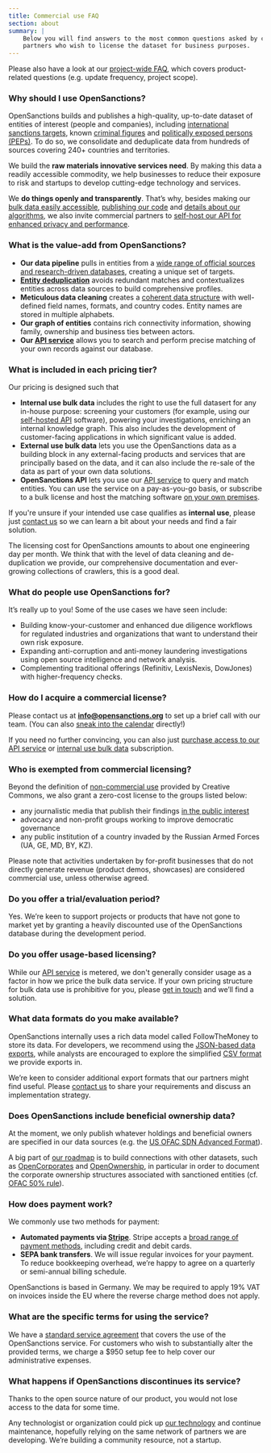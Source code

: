 ```yaml
---
title: Commercial use FAQ
section: about
summary: |
    Below you will find answers to the most common questions asked by commercial
    partners who wish to license the dataset for business purposes.
---
```


Please also have a look at our [project-wide FAQ](/docs/faq/), which covers product-related questions (e.g. update frequency, project scope).

### Why should I use OpenSanctions?

OpenSanctions builds and publishes a high-quality, up-to-date dataset of entities of interest (people and companies), including [international sanctions targets](/datasets/sanctions/), known [criminal figures](/datasets/crime/) and [politically exposed persons (PEPs)](/datasets/peps/). To do so, we consolidate and deduplicate data from hundreds of sources covering 240+ countries and territories.

We build the **raw materials innovative services need**. By making this data a readily accessible commodity, we help businesses to reduce their exposure to risk and startups to develop cutting-edge technology and services.

We **do things openly and transparently**. That’s why, besides making our [bulk data easily accessible](/docs/usage/), [publishing our code](https://github.com/opensanctions/opensanctions) and [details about our algorithms](/matcher/), we also invite commercial partners to [self-host our API for enhanced privacy and performance](/docs/self-hosted/).

### What is the value-add from OpenSanctions?

* **Our data pipeline** pulls in entities from a [wide range of official sources and research-driven databases](/datasets/), creating a unique set of targets.
* **[Entity deduplication](/articles/2021-11-11-deduplication/)** avoids redundant matches and contextualizes entities across data sources to build comprehensive profiles.
* **Meticulous data cleaning** creates a [coherent data structure](/reference/) with well-defined field names, formats, and country codes. Entity names are stored in multiple alphabets.
* **Our graph of entities** contains rich connectivity information, showing family, ownership and business ties between actors.
* **Our [API service](/docs/api/)** allows you to search and perform precise matching of your own records against our database.

### What is included in each pricing tier?

Our pricing is designed such that 

* **Internal use bulk data** includes the right to use the full datasert for any in-house purpose: screening your customers (for example, using our [self-hosted API](/docs/self-hosted/) software), powering your investigations, enriching an internal knowledge graph. This also includes the development of customer-facing applications in which significant value is added.
* **External use bulk data** lets you use the OpenSanctions data as a building block in any external-facing products and services that are principally based on the data, and it can also include the re-sale of the data as part of your own data solutions.
* **OpenSanctions API** lets you use our [API service](/docs/api/) to query and match entities. You can use the service on a pay-as-you-go basis, or subscribe to a bulk license and host the matching software [on your own premises](/docs/self-hosted).

If you're unsure if your intended use case qualifies as **internal use**, please just [contact us](/contact/) so we can learn a bit about your needs and find a fair solution.

The licensing cost for OpenSanctions amounts to about one engineering day per month. We think that with the level of data cleaning and de-duplication we provide, our comprehensive documentation and ever-growing collections of crawlers, this is a good deal.

### What do people use OpenSanctions for?

It’s really up to you! Some of the use cases we have seen include: 

* Building know-your-customer and enhanced due diligence workflows for regulated industries and organizations that want to understand their own risk exposure.
* Expanding anti-corruption and anti-money laundering investigations using open source intelligence and network analysis.
* Complementing traditional offerings (Refinitiv, LexisNexis, DowJones) with higher-frequency checks. 

### How do I acquire a commercial license?

Please contact us at **info@opensanctions.org** to set up a brief call with our team. (You can also [sneak into the calendar](https://calendly.com/flindenberg/opensanctions-intro) directly!)

If you need no further convincing, you can also just [purchase access to our API service](/docs/api/) or [internal use bulk data](https://buy.stripe.com/8wMeVRgBrca54nu5kD) subscription.

### <a id="exemptions"></a> Who is exempted from commercial licensing?

Beyond the definition of [non-commercial use](https://creativecommons.org/faq/#does-my-use-violate-the-noncommercial-clause-of-the-licenses) provided by Creative Commons, we also grant a zero-cost license to the groups listed below:

* any journalistic media that publish their findings [in the public interest](https://gijn.org/membership-in-gijn/)
* advocacy and non-profit groups working to improve democratic governance
* any public institution of a country invaded by the Russian Armed Forces (UA, GE, MD, BY, KZ).

Please note that activities undertaken by for-profit businesses that do not directly generate revenue (product demos, showcases) are considered commercial use, unless otherwise agreed.

### Do you offer a trial/evaluation period?

Yes. We’re keen to support projects or products that have not gone to market yet by granting a heavily discounted use of the OpenSanctions database during the development period. 

### Do you offer usage-based licensing?

While our [API service](/docs/api/) is metered, we don't generally consider usage as a factor in how we price the bulk data service. If your own pricing structure for bulk data use is prohibitive for you, please [get in touch](/contact/) and we’ll find a solution.

### What data formats do you make available?

OpenSanctions internally uses a rich data model called FollowTheMoney to store its data. For developers, we recommend using the [JSON-based data exports](/docs/usage/#entities.ftm.json), while analysts are encouraged to explore the simplified [CSV format](/docs/usage/#targets.simple.csv) we provide exports in.

We’re keen to consider additional export formats that our partners might find useful. Please [contact us](/contact/) to share your requirements and discuss an implementation strategy.

### Does OpenSanctions include beneficial ownership data?

At the moment, we only publish whatever holdings and beneficial owners are specified in our data sources (e.g. the [US OFAC SDN Advanced Format](https://home.treasury.gov/policy-issues/financial-sanctions/specially-designated-nationals-list-data-formats-data-schemas)).

A big part of [our roadmap](/articles/2022-03-14-future-project/) is to build connections with other datasets, such as [OpenCorporates](https://opencorporates.com/) and [OpenOwnership](https://register.openownership.org/), in particular in order to document the corporate ownership structures associated with sanctioned entities (cf. [OFAC 50% rule](https://home.treasury.gov/system/files/126/licensing_guidance.pdf)). 

### How does payment work?

We commonly use two methods for payment:

* **Automated payments via [Stripe](https://stripe.com/)**. Stripe accepts a [broad range of payment methods](https://stripe.com/global), including credit and debit cards.
* **SEPA bank transfers**. We will issue regular invoices for your payment. To reduce bookkeeping overhead, we’re happy to agree on a quarterly or semi-annual billing schedule.

OpenSanctions is based in Germany. We may be required to apply 19% VAT on invoices inside the EU where the reverse charge method does not apply.

### What are the specific terms for using the service?

We have a [standard service agreement](https://docs.google.com/document/d/1uLEXJOH-27WENEiDAUlcfbAClkT3Ul08Y6kR1h6V4WE/edit) that covers the use of the OpenSanctions service. For customers who wish to substantially alter the provided terms, we charge a $950 setup fee to help cover our administrative expenses.

### What happens if OpenSanctions discontinues its service?

Thanks to the open source nature of our product, you would not lose access to the data for some time.

Any technologist or organization could pick up [our technology](https://github.com/opensanctions/opensanctions) and continue maintenance, hopefully relying on the same network of partners we are developing. We’re building a community resource, not a startup.

